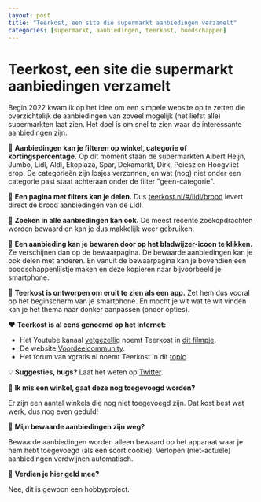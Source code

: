 ```yaml
---
layout: post
title: "Teerkost, een site die supermarkt aanbiedingen verzamelt"
categories: [supermarkt, aanbiedingen, teerkost, boodschappen]
---
```


# Teerkost, een site die supermarkt aanbiedingen verzamelt

Begin 2022 kwam ik op het idee om een simpele website op te zetten die overzichtelijk de aanbiedingen van zoveel mogelijk (het liefst alle) supermarkten laat zien. Het doel is om snel te zien waar de interessante aanbiedingen zijn.

🛒 **Aanbiedingen kan je filteren op winkel, categorie of kortingspercentage.** Op dit moment staan de supermarkten Albert Heijn, Jumbo, Lidl, Aldi, Ekoplaza, Spar, Dekamarkt, Dirk, Poiesz en Hoogvliet erop. De categorieën zijn losjes verzonnen, en wat (nog) niet onder een categorie past staat achteraan onder de filter "geen-categorie". 

🔗 **Een pagina met filters kan je delen.** Dus [teerkost.nl/#/lidl/brood](https://teerkost.nl/#/lidl/brood) levert direct de brood aanbiedingen van de Lidl.

🔎 **Zoeken in alle aanbiedingen kan ook.** De meest recente zoekopdrachten worden bewaard en kan je dus makkelijk weer gebruiken.

💾 **Een aanbieding kan je bewaren door op het bladwijzer-icoon te klikken.** Ze verschijnen dan op de bewaarpagina. De bewaarde aanbiedingen kan je ook delen met anderen. En vanuit de bewaarpagina kan je bovendien een boodschappenlijstje maken en deze kopieren naar bijvoorbeeld je smartphone.

📱 **Teerkost is ontworpen om eruit te zien als een app.** Zet hem dus vooral op het beginscherm van je smartphone. En mocht je wit wat te wit vinden kan je het thema naar donker aanpassen (onder opties).

❤️ **Teerkost is al eens genoemd op het internet:**
- Het Youtube kanaal [vetgezellig](https://www.youtube.com/@vetgezellig) noemt Teerkost in [dit filmpje](https://youtu.be/BC7MeNZcbi8).
- De website [Voordeelcommunity](http://community.voordeel.com/conversations/vind-je-product-gemakkelijker-het-goedkoopst).
- Het forum van xgratis.nl noemt Teerkost in dit [topic](https://xgratis.nl/forum/viewtopic.php?f=1&t=12166&p=65223&hilit=teerkost#p65223).

💡 **Suggesties, bugs?**
Laat het weten op [Twitter](https://twitter.com/davidffyud).

🧐 **Ik mis een winkel, gaat deze nog toegevoegd worden?**

Er zijn een aantal winkels die nog niet toegevoegd zijn. Dat kost best wat werk, dus nog even geduld!

🧐 **Mijn bewaarde aanbiedingen zijn weg?**

Bewaarde aanbiedingen worden alleen bewaard op het apparaat waar je hem hebt toegevoegd (als een soort cookie). Verlopen (niet-actuele) aanbiedingen verdwijnen automatisch.

🧐 **Verdien je hier geld mee?**

Nee, dit is gewoon een hobbyproject.